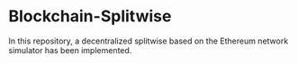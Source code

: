 # Blockchain-Splitwise
In this repository, a decentralized splitwise based on the Ethereum network simulator has been implemented.
